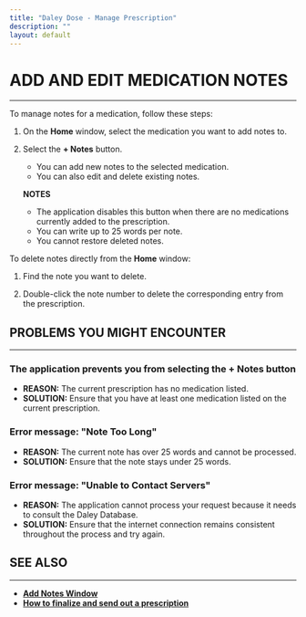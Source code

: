 ```yaml
---
title: "Daley Dose - Manage Prescription"
description: ""
layout: default
---
```


# **ADD AND EDIT MEDICATION NOTES**  
---

To manage notes for a medication, follow these steps:

1. On the **Home** window, select the medication you want to add notes to.

2. Select the **+ Notes** button.  
   - You can add new notes to the selected medication.  
   - You can also edit and delete existing notes.

   **NOTES**  
   - The application disables this button when there are no medications currently added to the prescription.  
   - You can write up to 25 words per note.  
   - You cannot restore deleted notes.

To delete notes directly from the **Home** window:

1. Find the note you want to delete.

2. Double-click the note number to delete the corresponding entry from the prescription.


## **PROBLEMS YOU MIGHT ENCOUNTER**
---

### The application prevents you from selecting the **+ Notes** button  
- **REASON:** The current prescription has no medication listed.  
- **SOLUTION:** Ensure that you have at least one medication listed on the current prescription.

### Error message: **"Note Too Long"**  
- **REASON:** The current note has over 25 words and cannot be processed.  
- **SOLUTION:** Ensure that the note stays under 25 words.

### Error message: **"Unable to Contact Servers"**  
- **REASON:** The application cannot process your request because it needs to consult the Daley Database.  
- **SOLUTION:** Ensure that the internet connection remains consistent throughout the process and try again.


## **SEE ALSO**
---
- [**Add Notes Window**](/daleydose/window-add-notes)  
- [**How to finalize and send out a prescription**](/daleydose/prescription-finalize)
